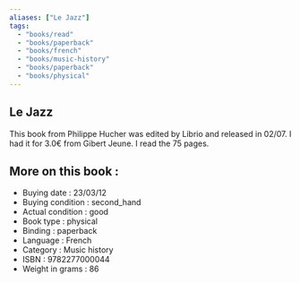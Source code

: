 ```yaml
---
aliases: ["Le Jazz"] 
tags: 
  - "books/read" 
  - "books/paperback" 
  - "books/french"
  - "books/music-history"
  - "books/paperback"
  - "books/physical"
---
```



## Le Jazz
This book from Philippe Hucher was edited by Librio and released in 02/07. I had it for 3.0€ from Gibert Jeune. I read the 75 pages.

## More on this book :
- Buying date : 23/03/12
- Buying condition : second_hand
- Actual condition : good
- Book type : physical
- Binding : paperback
- Language : French
- Category : Music history
- ISBN : 9782277000044
- Weight in grams : 86

